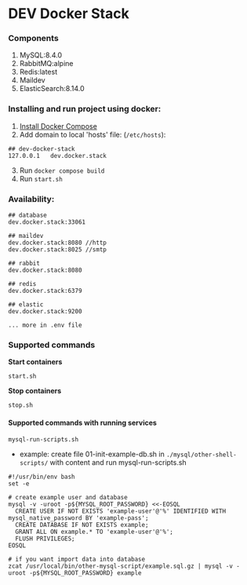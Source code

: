 # DEV Docker Stack

### Components
1. MySQL:8.4.0
2. RabbitMQ:alpine
3. Redis:latest
4. Maildev
5. ElasticSearch:8.14.0

### Installing and run project using docker:
1. [Install Docker Compose](https://docs.docker.com/compose/install/)
2. Add domain to local 'hosts' file: (`/etc/hosts`):
```
## dev-docker-stack
127.0.0.1	dev.docker.stack
```
3. Run `docker compose build`
4. Run `start.sh`

### Availability:
```
## database
dev.docker.stack:33061

## maildev
dev.docker.stack:8080 //http
dev.docker.stack:8025 //smtp

## rabbit
dev.docker.stack:8080

## redis
dev.docker.stack:6379

## elastic
dev.docker.stack:9200

... more in .env file
```

### Supported commands
**Start containers**
```
start.sh
```

**Stop containers**
```
stop.sh
```

#### Supported commands with running services
```
mysql-run-scripts.sh
```

- example: create file 01-init-example-db.sh in `./mysql/other-shell-scripts/` with content and run mysql-run-scripts.sh

```
#!/usr/bin/env bash
set -e

# create example user and database
mysql -v -uroot -p${MYSQL_ROOT_PASSWORD} <<-EOSQL
  CREATE USER IF NOT EXISTS 'example-user'@'%' IDENTIFIED WITH mysql_native_password BY 'example-pass';
  CREATE DATABASE IF NOT EXISTS example;
  GRANT ALL ON example.* TO 'example-user'@'%';
  FLUSH PRIVILEGES;
EOSQL

# if you want import data into database
zcat /usr/local/bin/other-mysql-script/example.sql.gz | mysql -v -uroot -p${MYSQL_ROOT_PASSWORD} example
```
